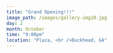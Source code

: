 ```yaml
---
title: "Grand Opening!!!"
image_path: /images/gallery-img10.jpg
day: 2
month: October
time: "9:00pm"
location: "Plaza, <br />Buckhead, GA"
---
```

